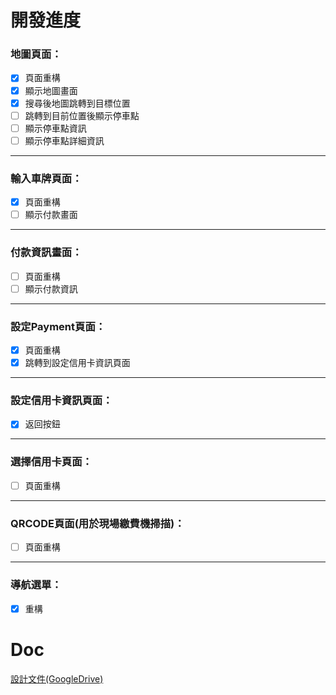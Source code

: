 # 開發進度
### 地圖頁面：
- [x] 頁面重構
- [x] 顯示地圖畫面
- [x] 搜尋後地圖跳轉到目標位置
- [ ] 跳轉到目前位置後顯示停車點
- [ ] 顯示停車點資訊
- [ ] 顯示停車點詳細資訊
---
### 輸入車牌頁面：

- [x] 頁面重構
- [ ] 顯示付款畫面
---
### 付款資訊畫面：
- [ ] 頁面重構
- [ ] 顯示付款資訊
---
### 設定Payment頁面：
- [x] 頁面重構
- [x] 跳轉到設定信用卡資訊頁面
---
### 設定信用卡資訊頁面：
- [x] 返回按鈕
---
### 選擇信用卡頁面：
- [ ] 頁面重構
---
### QRCODE頁面(用於現場繳費機掃描)：
- [ ] 頁面重構
---
### 導航選單：
- [x] 重構

# Doc
[設計文件(GoogleDrive)](https://drive.google.com/drive/u/0/folders/1h7oyX7zoQUEdj2BjrMnvnXOv2f72EZNh)  

